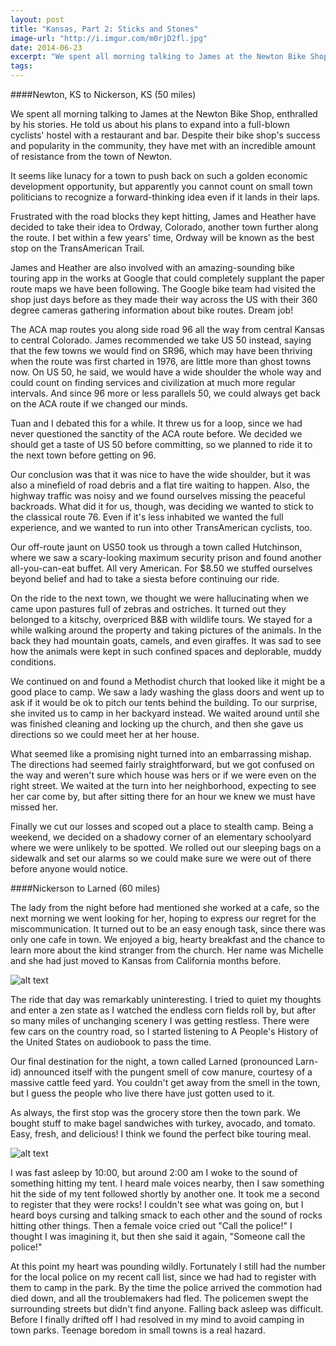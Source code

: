 ```yaml
---
layout: post
title: "Kansas, Part 2: Sticks and Stones"
image-url: "http://i.imgur.com/m0rjD2fl.jpg"
date: 2014-06-23
excerpt: "We spent all morning talking to James at the Newton Bike Shop, enthralled by his stories. He told us about his plans to expand into a full-blown cyclists' hostel with a restaurant and bar. Despite their bike shop's success and popularity in the community, they have met with an incredible amount of resistance from the town of Newton. "
tags:
---
```


####Newton, KS to Nickerson, KS (50 miles) 

We spent all morning talking to James at the Newton Bike Shop, enthralled by his stories. He told us about his plans to expand into a full-blown cyclists' hostel with a restaurant and bar. Despite their bike shop's success and popularity in the community, they have met with an incredible amount of resistance from the town of Newton. 

It seems like lunacy for a town to push back on such a golden economic development opportunity, but apparently you cannot count on small town politicians to recognize a forward-thinking idea even if it lands in their laps. 

Frustrated with the road blocks they kept hitting, James and Heather have decided to take their idea to Ordway, Colorado, another town further along the route. I bet within a few years' time, Ordway will be known as the best stop on the TransAmerican Trail.

James and Heather are also involved with an amazing-sounding bike touring app in the works at Google that could completely supplant the paper route maps we have been following. The Google bike team had visited the shop just days before as they made their way across the US with their 360 degree cameras gathering information about bike routes. Dream job!

The ACA map routes you along side road 96 all the way from central Kansas to central Colorado. James recommended we take US 50 instead, saying that the few towns we would find on SR96, which may have been thriving when the route was first charted in 1976, are little more than ghost towns now. On US 50, he said, we would have a wide shoulder the whole way and could count on finding services and civilization at much more regular intervals. And since 96 more or less parallels 50, we could always get back on the ACA route if we changed our minds.

Tuan and I debated this for a while. It threw us for a loop, since we had never questioned the sanctity of the ACA route before. We decided we should get a taste of US 50 before committing, so we planned to ride it to the next town before getting on 96. 

Our conclusion was that it was nice to have the wide shoulder, but it was also a minefield of road debris and a flat tire waiting to happen. Also, the highway traffic was noisy and we found ourselves missing the peaceful backroads. What did it for us, though, was deciding we wanted to stick to the classical route 76. Even if it's less inhabited we wanted the full experience, and we wanted to run into other TransAmerican cyclists, too. 

Our off-route jaunt on US50 took us through a town called Hutchinson, where we saw a scary-looking maximum security prison and found another all-you-can-eat buffet. All very American. For $8.50 we stuffed ourselves beyond belief and had to take a siesta before continuing our ride. 

On the ride to the next town, we thought we were hallucinating when we came upon pastures full of zebras and ostriches. It turned out they belonged to a kitschy, overpriced B&B with wildlife tours. We stayed for a while walking around the property and taking pictures of the animals. In the back they had mountain goats, camels, and even giraffes. It was sad to see how the animals were kept in such confined spaces and deplorable, muddy conditions.

We continued on and found a Methodist church that looked like it might be a good place to camp. We saw a lady washing the glass doors and went up to ask if it would be ok to pitch our tents behind the building. To our surprise, she invited us to camp in her backyard instead. We waited around until she was finished cleaning and locking up the church, and then she gave us directions so we could meet her at her house. 

What seemed like a promising night turned into an embarrassing mishap. The directions had seemed fairly straightforward, but we got confused on the way and weren't sure which house was hers or if we were even on the right street. We waited at the turn into her neighborhood, expecting to see her car come by, but after sitting there for an hour we knew we must have missed her. 

Finally we cut our losses and scoped out a place to stealth camp. Being a weekend, we decided on a shadowy corner of an elementary schoolyard where we were unlikely to be spotted. We rolled out our sleeping bags on a sidewalk and set our alarms so we could make sure we were out of there before anyone would notice.

####Nickerson to Larned (60 miles)

The lady from the night before had mentioned she worked at a cafe, so the next morning we went looking for her, hoping to express our regret for the miscommunication. It turned out to be an easy enough task, since there was only one cafe in town. We enjoyed a big, hearty breakfast and the chance to learn more about the kind stranger from the church. Her name was Michelle and she had just moved to Kansas from California months before.

![alt text](http://i.imgur.com/lWiCiHMl.jpg "Michelle") 

The ride that day was remarkably uninteresting. I tried to quiet my thoughts and enter a zen state as I watched the endless corn fields roll by, but after so many miles of unchanging scenery I was getting restless. There were few cars on the country road, so I started listening to A People's History of the United States on audiobook to pass the time.

Our final destination for the night, a town called Larned (pronounced Larn-id) announced itself with the pungent smell of cow manure, courtesy of a massive cattle feed yard. You couldn't get away from the smell in the town, but I guess the people who live there have just gotten used to it. 

As always, the first stop was the grocery store then the town park. We bought stuff to make bagel sandwiches with turkey, avocado, and tomato. Easy, fresh, and delicious! I think we found the perfect bike touring meal. 

![alt text](http://i.imgur.com/8Ajdmg2l.jpg "Bagel sandwiches")

I was fast asleep by 10:00, but around 2:00 am I woke to the sound of something hitting my tent. I heard male voices nearby, then I saw something hit the side of my tent followed shortly by another one. It took me a second to register that they were rocks! I couldn't see what was going on, but I heard boys cursing and talking smack to each other and the sound of rocks hitting other things. Then a female voice cried out "Call the police!" I thought I was imagining it, but then she said it again, "Someone call the police!" 

At this point my heart was pounding wildly. Fortunately I still had the number for the local police on my recent call list, since we had had to register with them to camp in the park. By the time the police arrived the commotion had died down, and all the troublemakers had fled. The policemen swept the surrounding streets but didn't find anyone. Falling back asleep was difficult. Before I finally drifted off I had resolved in my mind to avoid camping in town parks. Teenage boredom in small towns is a real hazard.
